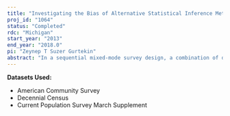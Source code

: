 ```yaml
---
title: "Investigating the Bias of Alternative Statistical Inference Methods in Sequential Mixed-Mode Surveys"
proj_id: "1064"
status: "Completed"
rdc: "Michigan"
start_year: "2013"
end_year: "2018.0"
pi: "Zeynep T Suzer Gurtekin"
abstract: "In a sequential mixed-mode survey design, a combination of data collection modes is used sequentially to reduce nonresponse bias and control total survey costs. However, nonrandom mixtures of modes yield unknown bias properties for population estimates such as means and totals. This research project aims to develop statistical inference methods accounting for both nonresponse and nonrandom mode effects. The American Community Survey (ACS) is the most prominent survey that uses such a sequential mixed-mode survey design, and therefore is an important test bed for such empirical evaluations. This research will focus on two variables in particular, personal income and health insurance coverage, which the survey methodology literature suggests are subject to mode effects. The proposed method conceptualizes the sequential mixed-mode survey data as a special case of a missing data problem. The research outcome will be revised ACS microdata that are adjusted for nonresponse and nonrandom mode effects, and corresponding composite weights to compute population estimates from these microdata. Additionally, alternative subgroup allocations for nonresponse follow-up which aim to reduce cost or mean square error will be investigated under the ACS design."
---
```


**Datasets Used:**

  - American Community Survey 
  - Decennial Census 
  - Current Population Survey March Supplement 

